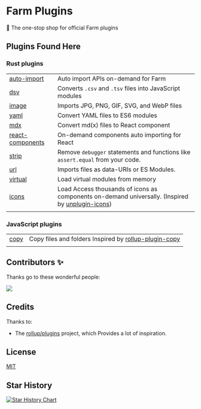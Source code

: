 # Farm Plugins

🍣 The one-stop shop for official Farm plugins

## Plugins Found Here

### Rust plugins

|                                                   |                                                                                                                                                |
| ------------------------------------------------- | ---------------------------------------------------------------------------------------------------------------------------------------------- |
| [auto-import](rust-plugins/auto-import)           | Auto import APIs on-demand for Farm                                                                                                            |
| [dsv](rust-plugins/dsv)                           | Converts `.csv` and `.tsv` files into JavaScript modules                                                                                       |
| [image](rust-plugins/image)                       | Imports JPG, PNG, GIF, SVG, and WebP files                                                                                                     |
| [yaml](rust-plugins/yaml)                         | Convert YAML files to ES6 modules                                                                                                              |
| [mdx](rust-plugins/mdx)                           | Convert md(x) files to React component                                                                                                         |
| [react-components](rust-plugins/react-components) | On-demand components auto importing for React                                                                                                  |
| [strip](rust-plugins/strip)                       | Remove `debugger` statements and functions like `assert.equal` from your code.                                                                 |
| [url](rust-plugins/url)                           | Imports files as data-URIs or ES Modules.                                                                                                      |
| [virtual](rust-plugins/virtual)                   | Load virtual modules from memory                                                                                                               |
| [icons](rust-plugins/icons)                       | Load Access thousands of icons as components on-demand universally. (Inspired by [unplugin-icons](https://github.com/unplugin/unplugin-icons)) |
|                                                   |                                                                                                                                                |

### JavaScript plugins

|                         |                                                                                                              |
| ----------------------- | ------------------------------------------------------------------------------------------------------------ |
| [copy](js-plugins/copy) | Copy files and folders Inspired by [rollup-plugin-copy](https://github.com/vladshcherbin/rollup-plugin-copy) |
|                         |                                                                                                              |





## Contributors ✨
Thanks go to these wonderful people:

<a href="https://github.com/farm-fe/plugins/graphs/contributors">
  <img src="https://contrib.rocks/image?repo=farm-fe/plugins" />
</a>


## Credits

Thanks to:

- The [rollup/plugins](https://github.com/rollup/plugins) project, which Provides a lot of inspiration.

## License
[MIT](./LICENSE)

## Star History

[![Star History Chart](https://api.star-history.com/svg?repos=farm-fe/plugins&type=Timeline)](https://star-history.com/#farm-fe/plugins&Timeline)

